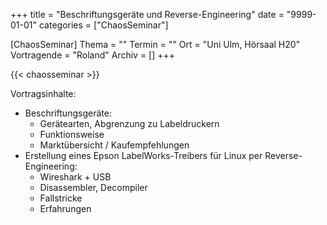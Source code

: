+++
title = "Beschriftungsgeräte und Reverse-Engineering"
date = "9999-01-01"
categories = ["ChaosSeminar"]

[ChaosSeminar]
Thema = ""
Termin = ""
Ort = "Uni Ulm, Hörsaal H20"
Vortragende = "Roland"
Archiv = []
+++

{{< chaosseminar >}}

Vortragsinhalte:

- Beschriftungsgeräte:
  - Gerätearten, Abgrenzung zu Labeldruckern
  - Funktionsweise
  - Marktübersicht / Kaufempfehlungen
- Erstellung eines Epson LabelWorks-Treibers für Linux
  per Reverse-Engineering:
  - Wireshark + USB
  - Disassembler, Decompiler
  - Fallstricke
  - Erfahrungen

